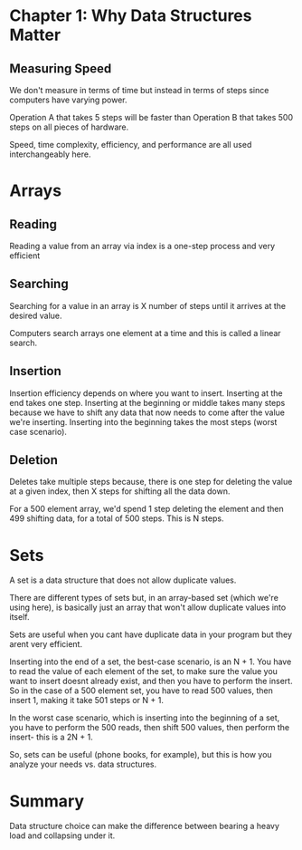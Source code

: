 # Chapter 1: Why Data Structures Matter

## Measuring Speed
We don't measure in terms of time but instead in terms of steps since computers have varying power.

Operation A that takes 5 steps will be faster than Operation B that takes 500 steps on all pieces of hardware.

Speed, time complexity, efficiency, and performance are all used interchangeably here.

# Arrays
## Reading
Reading a value from an array via index is a one-step process and very efficient

## Searching
Searching for a value in an array is X number of steps until it arrives at the desired value.

Computers search arrays one element at a time and this is called a linear search.

## Insertion
Insertion efficiency depends on where you want to insert. Inserting at the end takes one step. Inserting at the beginning or middle takes many steps because we have to shift any data that now needs to come after the value we're inserting. Inserting into the beginning takes the most steps (worst case scenario).

## Deletion
Deletes take multiple steps because, there is one step for deleting the value at a given index, then X steps for shifting all the data down.

For a 500 element array, we'd spend 1 step deleting the element and then 499 shifting data, for a total of 500 steps.  This is N steps.

# Sets
A set is a data structure that does not allow duplicate values.

There are different types of sets but, in an array-based set (which we're using here), is basically just an array that won't allow duplicate values into itself.

Sets are useful when you cant have duplicate data in your program but they arent very efficient.

Inserting into the end of a set, the best-case scenario, is an N + 1. You have to read the value of each element of the set, to make sure the value you want to insert doesnt already exist, and then you have to perform the insert.  So in the case of a 500 element set, you have to read 500 values, then insert 1, making it take 501 steps or N + 1.

In the worst case scenario, which is inserting into the beginning of a set, you have to perform the 500 reads, then shift 500 values, then perform the insert- this is a 2N + 1.

So, sets can be useful (phone books, for example), but this is how you analyze your needs vs. data structures.

# Summary
Data structure choice can make the difference between bearing a heavy load and collapsing under it.
